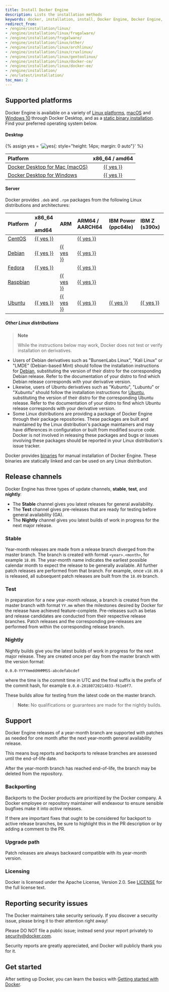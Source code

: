 ```yaml
---
title: Install Docker Engine
description: Lists the installation methods
keywords: docker, installation, install, Docker Engine, Docker Engine, docker editions, stable, edge
redirect_from:
- /engine/installation/linux/
- /engine/installation/linux/frugalware/
- /engine/installation/frugalware/
- /engine/installation/linux/other/
- /engine/installation/linux/archlinux/
- /engine/installation/linux/cruxlinux/
- /engine/installation/linux/gentoolinux/
- /engine/installation/linux/docker-ce/
- /engine/installation/linux/docker-ee/
- /engine/installation/
- /en/latest/installation/
toc_max: 2
---
```



## Supported platforms

Docker Engine is available on a variety of [Linux platforms](#server),
[macOS](../../docker-for-mac/install.md) and [Windows 10](../../docker-for-windows/install.md)
through Docker Desktop, and as a [static binary installation](binaries.md). Find
your preferred operating system below.

#### Desktop

{% assign yes = '![yes](/images/green-check.svg){: style="height: 14px; margin: 0 auto"}' %}

| Platform                                                          | x86_64 / amd64                                   |
|:------------------------------------------------------------------|:------------------------------------------------:|
| [Docker Desktop for Mac (macOS)](../../docker-for-mac/install.md) | [{{ yes }}](../../docker-for-mac/install.md)     |
| [Docker Desktop for Windows](../../docker-for-windows/install.md) | [{{ yes }}](../../docker-for-windows/install.md) |

#### Server

Docker provides `.deb` and `.rpm` packages from the following Linux distributions
and architectures:

| Platform              | x86_64 / amd64         | ARM                      | ARM64 / AARCH64        | IBM Power (ppc64le)    | IBM Z (s390x)          |
|:----------------------|:-----------------------|:-------------------------|:-----------------------|:-----------------------|:-----------------------|
| [CentOS](centos.md)   | [{{ yes }}](centos.md) |                          | [{{ yes }}](centos.md) |                        |                        |
| [Debian](debian.md)   | [{{ yes }}](debian.md) | [{{ yes }}](debian.md)   | [{{ yes }}](debian.md) |                        |                        |
| [Fedora](fedora.md)   | [{{ yes }}](fedora.md) |                          | [{{ yes }}](fedora.md) |                        |                        |
| [Raspbian](debian.md) |                        | [{{ yes }}](debian.md)   | [{{ yes }}](debian.md) |                        |                        |
| [Ubuntu](ubuntu.md)   | [{{ yes }}](ubuntu.md) | [{{ yes }}](ubuntu.md)   | [{{ yes }}](ubuntu.md) | [{{ yes }}](ubuntu.md) | [{{ yes }}](ubuntu.md) |

##### Other Linux distributions

> **Note**
>
> While the instructions below may work, Docker does not test or verify
> installation on derivatives.

- Users of Debian derivatives such as "BunsenLabs Linux", "Kali Linux" or 
  "LMDE" (Debian-based Mint) should follow the installation instructions for
  [Debian](debian.md), substituting the version of their distro for the
  corresponding Debian release. Refer to the documentation of your distro to find
  which Debian release corresponds with your derivative version.
- Likewise, users of Ubuntu derivatives such as "Kubuntu", "Lubuntu" or "Xubuntu"
  should follow the installation instructions for [Ubuntu](ubuntu.md),
  substituting the version of their distro for the corresponding Ubuntu release.
  Refer to the documentation of your distro to find which Ubuntu release
  corresponds with your derivative version.
- Some Linux distributions are providing a package of Docker Engine through their
  package repositories. These packages are built and maintained by the Linux
  distribution's package maintainers and may have differences in configuration
  or built from modified source code. Docker is not involved in releasing these
  packages and bugs or issues involving these packages should be reported in
  your Linux distribution's issue tracker.

Docker provides [binaries](binaries.md) for manual installation of Docker Engine.
These binaries are statically linked and can be used on any Linux distribution.

## Release channels

Docker Engine has three types of update channels, **stable**, **test**,
and **nightly**:

* The **Stable** channel gives you latest releases for general availability.
* The **Test** channel gives pre-releases that are ready for testing before
  general availability (GA).
* The **Nightly** channel gives you latest builds of work in progress for the
  next major release.

### Stable

Year-month releases are made from a release branch diverged from the master
branch. The branch is created with format `<year>.<month>`, for example
`18.09`. The year-month name indicates the earliest possible calendar
month to expect the release to be generally available. All further patch
releases are performed from that branch. For example, once `v18.09.0` is
released, all subsequent patch releases are built from the `18.09` branch.

### Test

In preparation for a new year-month release, a branch is created from
the master branch with format `YY.mm` when the milestones desired by
Docker for the release have achieved feature-complete. Pre-releases
such as betas and release candidates are conducted from their respective release
branches. Patch releases and the corresponding pre-releases are performed
from within the corresponding release branch.

### Nightly

Nightly builds give you the latest builds of work in progress for the next major
release. They are created once per day from the master branch with the version
format:

    0.0.0-YYYYmmddHHMMSS-abcdefabcdef

where the time is the commit time in UTC and the final suffix is the prefix
of the commit hash, for example `0.0.0-20180720214833-f61e0f7`.

These builds allow for testing from the latest code on the master branch.

> **Note:**
> No qualifications or guarantees are made for the nightly builds.

## Support

Docker Engine releases of a year-month branch are supported with patches as
needed for one month after the next year-month general availability release.

This means bug reports and backports to release branches are assessed
until the end-of-life date.

After the year-month branch has reached end-of-life, the branch may be
deleted from the repository.

### Backporting

Backports to the Docker products are prioritized by the Docker company. A
Docker employee or repository maintainer will endeavour to ensure sensible
bugfixes make it into _active_ releases.

If there are important fixes that ought to be considered for backport to
active release branches, be sure to highlight this in the PR description
or by adding a comment to the PR.

### Upgrade path

Patch releases are always backward compatible with its year-month version.

### Licensing

Docker is licensed under the Apache License, Version 2.0. See
[LICENSE](https://github.com/moby/moby/blob/master/LICENSE) for the full
license text.

## Reporting security issues

The Docker maintainers take security seriously. If you discover a security
issue, please bring it to their attention right away!

Please DO NOT file a public issue; instead send your report privately
to security@docker.com.

Security reports are greatly appreciated, and Docker will publicly thank you
for it.

## Get started

After setting up Docker, you can learn the basics with
[Getting started with Docker](../../get-started/index.md).
